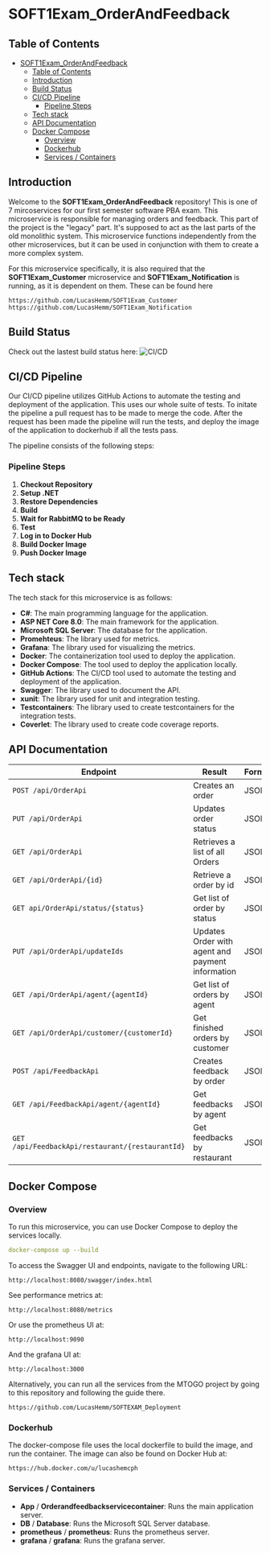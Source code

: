 # SOFT1Exam_OrderAndFeedback


## Table of Contents

- [SOFT1Exam\_OrderAndFeedback](#soft1exam_orderandfeedback)
  - [Table of Contents](#table-of-contents)
  - [Introduction](#introduction)
  - [Build Status](#build-status)
  - [CI/CD Pipeline](#cicd-pipeline)
    - [Pipeline Steps](#pipeline-steps)
  - [Tech stack](#tech-stack)
  - [API Documentation](#api-documentation)
  - [Docker Compose](#docker-compose)
    - [Overview](#overview)
    - [Dockerhub](#dockerhub)
    - [Services / Containers](#services--containers)

## Introduction

Welcome to the **SOFT1Exam_OrderAndFeedback** repository! This is one of 7 mircoservices for our first semester software PBA exam. This microservice is responsible for managing orders and feedback. This part of the project is the "legacy" part. It's supposed to act as the last parts of the old monolithic system. This microservice functions independently from the other microservices, but it can be used in conjunction with them to create a more complex system.

For this microservice specifically, it is also required that the **SOFT1Exam_Customer** microservice and **SOFT1Exam_Notification** is running, as it is dependent on them.
These can be found here
```
https://github.com/LucasHemm/SOFT1Exam_Customer
https://github.com/LucasHemm/SOFT1Exam_Notification
```

## Build Status
Check out the lastest build status here: ![CI/CD](https://github.com/LucasHemm/SOFT1Exam_OrderAndFeedback/actions/workflows/dotnet-tests.yml/badge.svg)

## CI/CD Pipeline

Our CI/CD pipeline utilizes GitHub Actions to automate the testing and deployment of the application. This uses our whole suite of tests. To initate the pipeline a pull request has to be made to merge the code. After the request has been made the pipeline will run the tests, and deploy the image of the application to dockerhub if all the tests pass.

The pipeline consists of the following steps:

### Pipeline Steps

1. **Checkout Repository**
2. **Setup .NET**
3. **Restore Dependencies**
4. **Build**
5. **Wait for RabbitMQ to be Ready**
6. **Test**
7. **Log in to Docker Hub**
8. **Build Docker Image**
9. **Push Docker Image** 

## Tech stack
The tech stack for this microservice is as follows:
- **C#**: The main programming language for the application.
- **ASP NET Core 8.0**: The main framework for the application.
- **Microsoft SQL Server**: The database for the application.
- **Promehteus**: The library used for metrics.
- **Grafana**: The library used for visualizing the metrics.
- **Docker**: The containerization tool used to deploy the application.
- **Docker Compose**: The tool used to deploy the application locally.
- **GitHub Actions**: The CI/CD tool used to automate the testing and deployment of the application.
- **Swagger**: The library used to document the API.
- **xunit**: The library used for unit and integration testing.
- **Testcontainers**: The library used to create testcontainers for the integration tests.
- **Coverlet**: The library used to create code coverage reports.

## API Documentation

| **Endpoint**                  | **Result**                                    | **Format**   |
|-------------------------------|-----------------------------------------------|--------------|
| `POST /api/OrderApi`          | Creates an order                              | JSON         |
| `PUT /api/OrderApi`           | Updates order status                          | JSON         |
| `GET /api/OrderApi`           | Retrieves a list of all Orders                | JSON         |
| `GET /api/OrderApi/{id}`      | Retrieve a order by id                        | JSON         |
| `GET api/OrderApi/status/{status}`| Get list of order by status               | JSON         |
| `PUT /api/OrderApi/updateIds`| Updates Order with agent and payment information| JSON         |
| `GET /api/OrderApi/agent/{agentId}`| Get list of orders by agent              | JSON         |
| `GET /api/OrderApi/customer/{customerId}`|Get finished orders by customer     | JSON         |
| `POST /api/FeedbackApi`       | Creates feedback by order                     | JSON         |
| `GET /api/FeedbackApi/agent/{agentId}`| Get feedbacks by agent                | JSON         |
| `GET /api/FeedbackApi/restaurant/{restaurantId}`| Get feedbacks by restaurant | JSON         |




## Docker Compose

### Overview

To run this microservice, you can use Docker Compose to deploy the services locally. 

```yaml
docker-compose up --build
```
To access the Swagger UI and endpoints, navigate to the following URL:
```
http://localhost:8080/swagger/index.html
```

See performance metrics at:
```
http://localhost:8080/metrics
```
Or use the prometheus UI at:
```
http://localhost:9090
```
And the grafana UI at:
```
http://localhost:3000
```

Alternatively, you can run all the services from the MTOGO project by going to this repository and following the guide there.
```
https://github.com/LucasHemm/SOFTEXAM_Deployment
```

### Dockerhub
The docker-compose file uses the local dockerfile to build the image, and run the container. The image can also be found on Docker Hub at:
```
https://hub.docker.com/u/lucashemcph
```

### Services / Containers

- **App** / **Orderandfeedbackservicecontainer**: Runs the main application server.
- **DB** / **Database**: Runs the Microsoft SQL Server database.
- **prometheus** / **prometheus**: Runs the prometheus server.
- **grafana** / **grafana**: Runs the grafana server.







